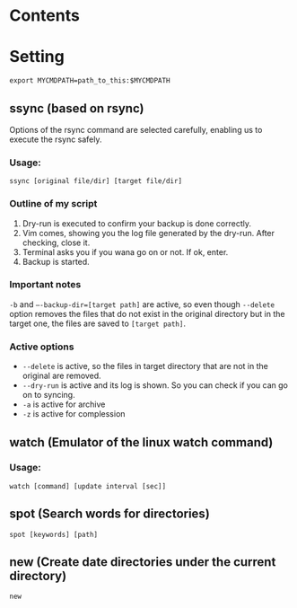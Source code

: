 # Contents

# Setting 
`export MYCMDPATH=path_to_this:$MYCMDPATH`

## ssync (based on rsync)
Options of the rsync command are selected carefully, enabling us to execute the rsync safely.

### Usage:
`ssync [original file/dir] [target file/dir]`

### Outline of my script
1. Dry-run is executed to confirm your backup is done correctly.
2. Vim comes, showing you the log file generated by the dry-run. After checking, close it.
3. Terminal asks you if you wana go on or not. If ok, enter.
4. Backup is started.

### Important notes
`-b` and `–-backup-dir=[target path]` are active, 
so even though `--delete` option removes the files that do not exist in the original directory but in the target one, 
the files are saved to `[target path]`.

### Active options
- `--delete` is active, so the files in target directory that are not in the original are removed.
- `--dry-run` is active and its log is shown. So you can check if you can go on to syncing.
- `-a` is active for archive
- `-z` is active for complession

## watch (Emulator of the linux watch command)
### Usage:
`watch [command] [update interval [sec]]`

## spot (Search words for directories)
`spot [keywords] [path]`

## new (Create date directories under the current directory)
`new`

